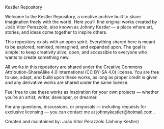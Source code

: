 Kestler Repository

Welcome to the Kestler Repository, a creative archive built to share imagination freely with the world.
Here you’ll find original works created by João Vitor Perazzolo, also known as Johnny Kestler — a place where art, stories, and ideas come together to inspire others.

This repository exists with an open spirit. Everything shared here is meant to be explored, remixed, reimagined, and expanded upon. The goal is simple: to keep creativity alive, open, and accessible to everyone who wants to create something new.

All works in this repository are shared under the Creative Commons Attribution-ShareAlike 4.0 International (CC BY-SA 4.0)
 license. You are free to use, adapt, and build upon these works, as long as proper credit is given and any derivative works are shared under the same license.

Feel free to use these works as inspiration for your own projects — whether you’re an artist, writer, developer, or dreamer.

For any questions, discussions, or proposals — including requests for exclusive licensing — you can contact me at johnnykestler@hotmail.com
.

Created and maintained by:
João Vitor Perazzolo (Johnny Kestler)
